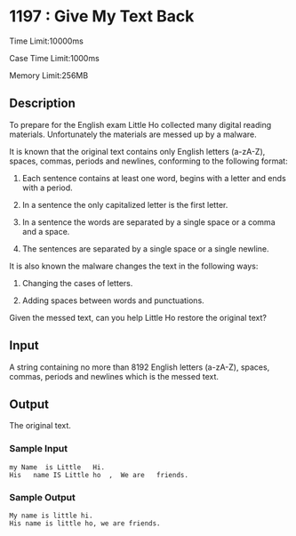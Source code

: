 # 1197 : Give My Text Back

Time Limit:10000ms

Case Time Limit:1000ms

Memory Limit:256MB

## Description

To prepare for the English exam Little Ho collected many digital reading materials. Unfortunately the materials are messed up by a malware.

It is known that the original text contains only English letters (a-zA-Z), spaces, commas, periods and newlines, conforming to the following format:

1. Each sentence contains at least one word, begins with a letter and ends with a period.

2. In a sentence the only capitalized letter is the first letter.

3. In a sentence the words are separated by a single space or a comma and a space.

4. The sentences are separated by a single space or a single newline.

It is also known the malware changes the text in the following ways:

1. Changing the cases of letters.

2. Adding spaces between words and punctuations.

Given the messed text, can you help Little Ho restore the original text?

## Input
A string containing no more than 8192 English letters (a-zA-Z), spaces, commas, periods and newlines which is the messed text.

## Output
The original text.

### Sample Input
```
my Name  is Little   Hi.
His   name IS Little ho  ,  We are   friends.
```
### Sample Output
```
My name is little hi.
His name is little ho, we are friends.
```